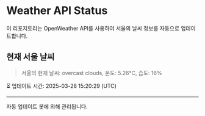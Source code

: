 
# Weather API Status

이 리포지토리는 OpenWeather API를 사용하여 서울의 날씨 정보를 자동으로 업데이트합니다.

## 현재 서울 날씨
> 서울의 현재 날씨: overcast clouds, 온도: 5.26°C, 습도: 16%

⏳ 업데이트 시간: 2025-03-28 15:20:29 (UTC)

---
자동 업데이트 봇에 의해 관리됩니다.
